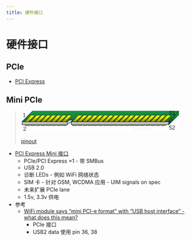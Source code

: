 ```yaml
---
title: 硬件接口
---
```


# 硬件接口

## PCIe
* [PCI Express](https://en.wikipedia.org/wiki/PCI_Express)

## Mini PCIe
> ![](./minipcie-52pin.gif)
>
> [pinout](https://pinoutguide.com/Slots/mini_pcie_pinout.shtml)

* [PCI Express Mini 接口](https://en.wikipedia.org/wiki/PCI_Express#Electrical_interface)
  * PCIe/PCI Express ×1 - 带 SMBus
  * USB 2.0
  * 诊断 LEDs - 例如 WiFi 网络状态
  * SIM 卡 - 针对 GSM, WCDMA 应用 - UIM signals on spec
  * 未来扩展 PCIe lane
  * 1.5v, 3.3v 供电
* 参考
  * [WiFi module says “mini PCI-e format” with “USB host interface” - what does this mean?](https://electronics.stackexchange.com/questions/26961)
    * PCIe 接口
    * USB2 data 使用 pin 36, 38
